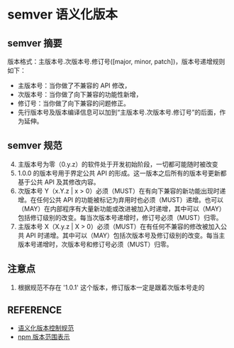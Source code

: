 # semver 语义化版本

## semver 摘要
版本格式：主版本号.次版本号.修订号([major, minor, patch])，版本号递增规则如下：   
- 主版本号：当你做了不兼容的 API 修改，
- 次版本号：当你做了向下兼容的功能性新增，
- 修订号：当你做了向下兼容的问题修正。
- 先行版本号及版本编译信息可以加到“主版本号.次版本号.修订号”的后面，作为延伸。

## semver 规范
4. 主版本号为零（0.y.z）的软件处于开发初始阶段，一切都可能随时被改变
5. 1.0.0 的版本号用于界定公共 API 的形成。这一版本之后所有的版本号更新都基于公共 API 及其修改内容。
7. 次版本号 Y（x.Y.z | x > 0）必须（MUST）在有向下兼容的新功能出现时递增。在任何公共 API 的功能被标记为弃用时也必须（MUST）递增。也可以（MAY）在内部程序有大量新功能或改进被加入时递增，其中可以（MAY）包括修订级别的改变。每当次版本号递增时，修订号必须（MUST）归零。
8. 主版本号 X（X.y.z | X > 0）必须（MUST）在有任何不兼容的修改被加入公共 API 时递增。其中可以（MAY）包括次版本号及修订级别的改变。每当主版本号递增时，次版本号和修订号必须（MUST）归零。


## 注意点
1. 根据规范不存在 '1.0.1' 这个版本，修订版本一定是跟着次版本号走的
   
## REFERENCE
- [语义化版本控制规范](https://semver.org/lang/zh-CN/)
- [npm 版本范围表示](https://docs.npmjs.com/cli/v6/using-npm/semver)